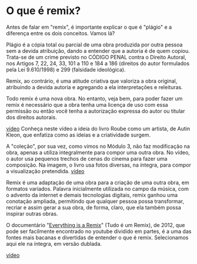 # O que é remix?

Antes de falar em "remix", é importante explicar o que é "plágio" e a diferença entre os dois conceitos. Vamos lá? 

Plágio é a cópia total ou parcial de uma obra produzida por outra pessoa sem a devida atribuição, dando a entender que a autoria é de quem copiou. Trata-se de um crime previsto no CÓDIGO PENAL contra o Direito Autoral, nos Artigos 7, 22, 24, 33, 101 a 110 e 184 a 186 (direitos do autor formulados pela Lei 9.610/1998) e 299 (falsidade ideológica). 

Remix, ao contrário, é uma atitude criativa que valoriza a obra original, atribuindo a devida autoria e agregando a ela interpretações e releituras.

Todo remix é uma nova obra.  No entanto, veja bem, para poder fazer um remix é necessário que a obra tenha uma licença de uso com essa permissão ou então você tenha a autorização expressa do autor ou titular dos direitos autorais.

[vídeo](https://youtu.be/XApSaD38_f4)
Conheça neste vídeo a ideia do livro Roube como um artista, de Autin Kleon, que enfatiza como as ideias e a criatividade surgem.

A "coleção", por sua vez, como vimos no Módulo 3, não faz modificação na obra, apenas a utiliza integralmente para compor uma outra obra. No vídeo, o autor usa pequenos trechos de cenas do cinema para fazer uma composição. Na imagem, o livro usa fotos diversas, na íntegra, para compor a visualização pretendida.
[vídeo](https://youtu.be/_paLT_VMvGE)

Remix é uma adaptação de uma obra para a criação de uma outra obra, em formatos variados. Palavra inicialmente utilizada no campo da música, com o advento da internet e demais tecnologias digitais, remix ganhou uma conotação ampliada, permitindo que qualquer pessoa possa transformar, recriar e assim gerar a sua obra, de forma, claro, que ela também possa inspirar outras obras. 

O documentário "[Everything is a Remix](https://www.everythingisaremix.info/)" (Tudo é um Remix), de 2012, que pode ser facilmente encontrado no youtube dividido em partes, é a uma das fontes mais bacanas e divertidas de entender o que é remix. Selecionamos aqui ele na íntegra, em versão dublada.

[vídeo](https://youtu.be/yoIZzk31OMg)